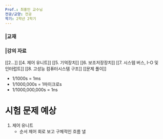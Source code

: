 ```yaml
---
Prof.: 최홍인 교수님
전공/교양: 전공
학기: 2학년 2학기
---
```

### |교재
  
### |강의 자료
[[2...]]
[[4. 제어 유니트]]
[[5. 기억장치]]
[[6. 보조저장장치]]
[[7. 시스템 버스, I-O 및 인터럽트]]
[[8. 고성능 컴퓨터시스템 구조]]
[[문제 풀이]]
  
- 1/1000s = 1ms
- 1/1000,000s = 1마이크로s
- 1/1000,000,000s = 1ns
  
# 시험 문제 예상
1. 제어 유니트
    - 순서 제어 회로 보고 구체적인 흐름 낼